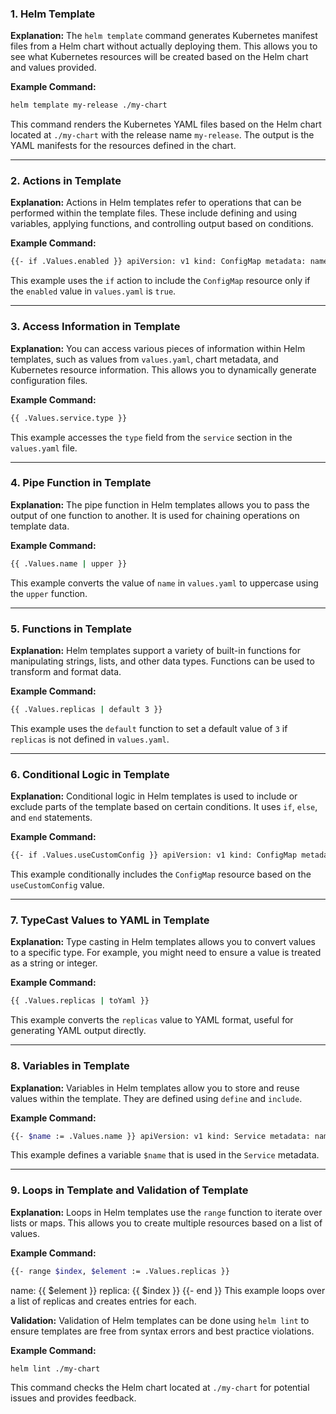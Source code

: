 ### 1. Helm Template

**Explanation:**
The `helm template` command generates Kubernetes manifest files from a Helm chart without actually deploying them. This allows you to see what Kubernetes resources will be created based on the Helm chart and values provided.

**Example Command:**
```bash
helm template my-release ./my-chart
```
This command renders the Kubernetes YAML files based on the Helm chart located at `./my-chart` with the release name `my-release`. The output is the YAML manifests for the resources defined in the chart.

---

### 2. Actions in Template

**Explanation:**
Actions in Helm templates refer to operations that can be performed within the template files. These include defining and using variables, applying functions, and controlling output based on conditions.

**Example Command:**
```bash
{{- if .Values.enabled }} apiVersion: v1 kind: ConfigMap metadata: name: my-config data: key: value {{- end }}
```

This example uses the `if` action to include the `ConfigMap` resource only if the `enabled` value in `values.yaml` is `true`.

---

### 3. Access Information in Template

**Explanation:**
You can access various pieces of information within Helm templates, such as values from `values.yaml`, chart metadata, and Kubernetes resource information. This allows you to dynamically generate configuration files.

**Example Command:**
```bash
{{ .Values.service.type }}
```

This example accesses the `type` field from the `service` section in the `values.yaml` file.

---

### 4. Pipe Function in Template

**Explanation:**
The pipe function in Helm templates allows you to pass the output of one function to another. It is used for chaining operations on template data.

**Example Command:**
```bash
{{ .Values.name | upper }}
```

This example converts the value of `name` in `values.yaml` to uppercase using the `upper` function.

---

### 5. Functions in Template

**Explanation:**
Helm templates support a variety of built-in functions for manipulating strings, lists, and other data types. Functions can be used to transform and format data.

**Example Command:**
```bash
{{ .Values.replicas | default 3 }}
```

This example uses the `default` function to set a default value of `3` if `replicas` is not defined in `values.yaml`.

---

### 6. Conditional Logic in Template

**Explanation:**
Conditional logic in Helm templates is used to include or exclude parts of the template based on certain conditions. It uses `if`, `else`, and `end` statements.

**Example Command:**
```bash
{{- if .Values.useCustomConfig }} apiVersion: v1 kind: ConfigMap metadata: name: custom-config data: key: custom-value {{- end }}
```
This example conditionally includes the `ConfigMap` resource based on the `useCustomConfig` value.

---

### 7. TypeCast Values to YAML in Template

**Explanation:**
Type casting in Helm templates allows you to convert values to a specific type. For example, you might need to ensure a value is treated as a string or integer.

**Example Command:**
```bash
{{ .Values.replicas | toYaml }}
```

This example converts the `replicas` value to YAML format, useful for generating YAML output directly.

---

### 8. Variables in Template

**Explanation:**
Variables in Helm templates allow you to store and reuse values within the template. They are defined using `define` and `include`.

**Example Command:**
```bash
{{- $name := .Values.name }} apiVersion: v1 kind: Service metadata: name: {{ $name }}
```

This example defines a variable `$name` that is used in the `Service` metadata.

---

### 9. Loops in Template and Validation of Template

**Explanation:**
Loops in Helm templates use the `range` function to iterate over lists or maps. This allows you to create multiple resources based on a list of values.

**Example Command:**
```bash
{{- range $index, $element := .Values.replicas }}
```

name: {{ $element }} replica: {{ $index }} {{- end }}
This example loops over a list of replicas and creates entries for each.

**Validation:**
Validation of Helm templates can be done using `helm lint` to ensure templates are free from syntax errors and best practice violations.

**Example Command:**
```bash
helm lint ./my-chart
```

This command checks the Helm chart located at `./my-chart` for potential issues and provides feedback.
